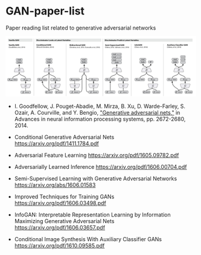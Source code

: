 # GAN-paper-list
Paper reading list related to generative adversarial networks

![Image Super Resolution](GAN-types.jpg)

* I. Goodfellow, J. Pouget-Abadie, M. Mirza, B. Xu, D. Warde-Farley, S. Ozair, A. Courville, and Y. Bengio, ["Generative adversarial nets,"](https://arxiv.org/pdf/1406.2661.pdf) in Advances in neural information processing systems, pp. 2672-2680, 2014.

* Conditional Generative Adversarial Nets https://arxiv.org/pdf/1411.1784.pdf

* Adversarial Feature Learning https://arxiv.org/pdf/1605.09782.pdf

* Adversarially Learned Inference https://arxiv.org/pdf/1606.00704.pdf

* Semi-Supervised Learning with Generative Adversarial Networks https://arxiv.org/abs/1606.01583

* Improved Techniques for Training GANs https://arxiv.org/pdf/1606.03498.pdf

* InfoGAN: Interpretable Representation Learning by Information Maximizing Generative Adversarial Nets https://arxiv.org/pdf/1606.03657.pdf

* Conditional Image Synthesis With Auxiliary Classifier GANs https://arxiv.org/pdf/1610.09585.pdf



